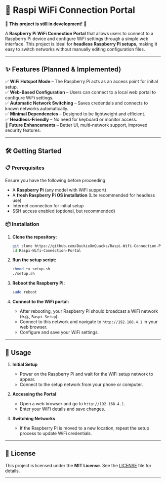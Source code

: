 # 📡 Raspi WiFi Connection Portal  

🚧 **This project is still in development!** 🚧  

A **Raspberry Pi WiFi Connection Portal** that allows users to connect to a Raspberry Pi device and configure WiFi settings through a simple web interface. This project is ideal for **headless Raspberry Pi setups**, making it easy to switch networks without manually editing configuration files.  

---

## ✨ Features (Planned & Implemented)  

✅ **WiFi Hotspot Mode** – The Raspberry Pi acts as an access point for initial setup.  
✅ **Web-Based Configuration** – Users can connect to a local web portal to configure WiFi settings.  
✅ **Automatic Network Switching** – Saves credentials and connects to known networks automatically.  
✅ **Minimal Dependencies** – Designed to be lightweight and efficient.  
✅ **Headless-Friendly** – No need for keyboard or monitor access.  
🚀 **Future Enhancements** – Better UI, multi-network support, improved security features.  

---

## 🛠️ Getting Started  

### 📋 Prerequisites  

Ensure you have the following before proceeding:  

- A **Raspberry Pi** (any model with WiFi support)  
- A **fresh Raspberry Pi OS installation** (Lite recommended for headless use)  
- Internet connection for initial setup  
- SSH access enabled (optional, but recommended)  

### 📦 Installation  

1. **Clone the repository:**  
   ```sh
   git clone https://github.com/DuckieOnQuacks/Raspi-Wifi-Connection-Portal.git
   cd Raspi-Wifi-Connection-Portal
   ```

2. **Run the setup script:**  
   ```sh
   chmod +x setup.sh
   ./setup.sh
   ```

3. **Reboot the Raspberry Pi:**  
   ```sh
   sudo reboot
   ```

4. **Connect to the WiFi portal:**  
   - After rebooting, your Raspberry Pi should broadcast a WiFi network (e.g., `Raspi-Setup`).  
   - Connect to this network and navigate to `http://192.168.4.1` in your web browser.  
   - Configure and save your WiFi settings.  

---

## 🚀 Usage  

1. **Initial Setup**  
   - Power on the Raspberry Pi and wait for the WiFi setup network to appear.  
   - Connect to the setup network from your phone or computer.  

2. **Accessing the Portal**  
   - Open a web browser and go to `http://192.168.4.1`.  
   - Enter your WiFi details and save changes.  

3. **Switching Networks**  
   - If the Raspberry Pi is moved to a new location, repeat the setup process to update WiFi credentials.  

---

## 📜 License  

This project is licensed under the **MIT License**. See the [LICENSE](LICENSE) file for details.  

---

